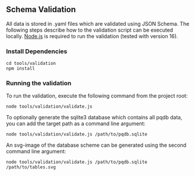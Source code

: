 ## Schema Validation
All data is stored in .yaml files which are validated using JSON Schema. The following steps describe how to the validation script can be executed locally. [Node.js](https://nodejs.org/) is required to run the validation (tested with version 16).

### Install Dependencies

```
cd tools/validation
npm install
```

### Running the validation

To run the validation, execute the following command from the project root:

`node tools/validation/validate.js`

To optionally generate the sqlite3 database which contains all pqdb data, you can add the target path as a command line argument:

`node tools/validation/validate.js /path/to/pqdb.sqlite`

An svg-image of the database scheme can be generated using the second command line argument:

`node tools/validation/validate.js /path/to/pqdb.sqlite /path/to/tables.svg`
